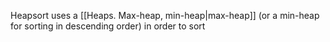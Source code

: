 Heapsort uses a [[Heaps. Max-heap, min-heap|max-heap]] (or a min-heap for sorting in descending order) in order to sort